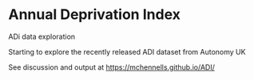 # Annual Deprivation Index
ADi data exploration

Starting to explore the recently released ADI dataset from Autonomy UK

See discussion and output at https://mchennells.github.io/ADI/



